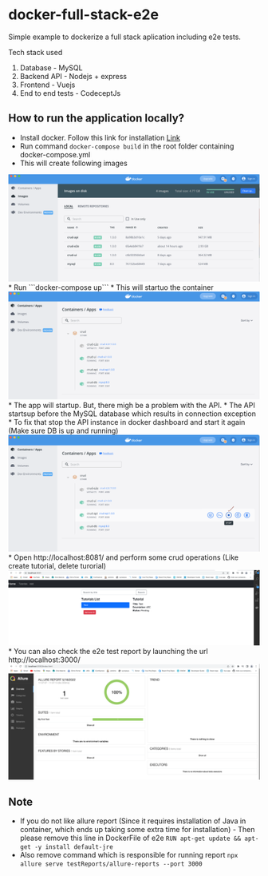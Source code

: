 # docker-full-stack-e2e

Simple example to dockerize a full stack aplication including e2e tests.

Tech stack used

1. Database - MySQL
2. Backend API - Nodejs + express
3. Frontend - Vuejs
4. End to end tests - CodeceptJs

## How to run the application locally?

* Install docker. Follow this link for installation [Link](https://docs.docker.com/engine/install/)
* Run command ```docker-compose build``` in the root folder containing docker-compose.yml
* This will create following images
<img src="./screenshots/docker_images.png">
* Run ```docker-compose up```
* This will startuo the container
<img src="./screenshots/docker_container.png">
* The app will startup. But, there migh be a problem with the API.
* The API startsup before the MySQL database which results in connection exception
* To fix that stop the API instance in docker dashboard and start it again (Make sure DB is up and running)
<img src="./screenshots/docker_api_stop.png">
* Open http://localhost:8081/ and perform some crud operations (Like create tutorial, delete turorial)
<img src="./screenshots/docker_ui.png">
* You can also check the e2e test report by launching the url http://localhost:3000/
<img src="./screenshots/docker-e2e-report.png">

<br/>

## Note 
* If you do not like allure report (Since it requires installation of Java in container, which ends up taking some extra time for installation) - Then please remove this line in DockerFile of e2e 
```RUN apt-get update && apt-get -y install default-jre```
* Also remove command which is responsible for running report
```npx allure serve testReports/allure-reports --port 3000```
